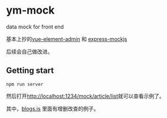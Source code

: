 # ym-mock
data mock for front end

基本上抄的[vue-element-admin](https://github.com/PanJiaChen/vue-element-admin/tree/master/mock) 和 [express-mockjs](https://github.com/52cik/express-mockjs)

后续会自己做改进。

## Getting start

```
npm run server
```

然后打开[http://localhost:1234/mock/article/list](http://localhost:1234/api/article/list)就可以查看示例了。

其中，[blogs.js](./mock/blogs.js) 里面有增删改查的例子。
